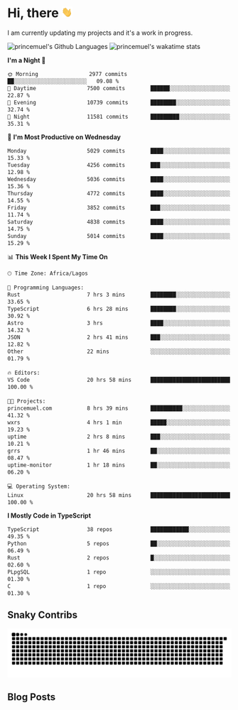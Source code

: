 # Hi, there <img src='/assets/wave.gif' alt='Just saying hello' width='24' height='24' />

<!--
**princemuel/princemuel** is a ✨ _special_ ✨ repository because its `README.md` (this file) appears on your GitHub profile.

Here are some ideas to get you started:

- 🔭 I’m currently working on ...
- 🌱 I’m currently learning ...
- 👯 I’m looking to collaborate on ...
- 🤔 I’m looking for help with ...
- 💬 Ask me about ...
- 📫 How to reach me: ...
- 😄 Pronouns: ...
- ⚡ Fun fact: ...
-->

I am currently updating my projects and it's a work in progress.

![princemuel's Github Languages](https://github-readme-stats.vercel.app/api/top-langs/?username=princemuel&text_color=586069&layout=compact&hide_border=true&title_color=0366d6&count_private=true&include_all_commits=true&theme=tokyonight&show_icons=true)
![princemuel's wakatime stats](https://github-readme-stats.vercel.app/api/wakatime?username=princemuel&text_color=586069&layout=compact&hide_border=true&title_color=0366d6&count_private=true&include_all_commits=true&theme=tokyonight&show_icons=true)

<!--START_SECTION:waka-->
**I'm a Night 🦉** 

```text
🌞 Morning                2977 commits        ██░░░░░░░░░░░░░░░░░░░░░░░   09.08 % 
🌆 Daytime                7500 commits        ██████░░░░░░░░░░░░░░░░░░░   22.87 % 
🌃 Evening                10739 commits       ████████░░░░░░░░░░░░░░░░░   32.74 % 
🌙 Night                  11581 commits       █████████░░░░░░░░░░░░░░░░   35.31 % 
```
📅 **I'm Most Productive on Wednesday** 

```text
Monday                   5029 commits        ████░░░░░░░░░░░░░░░░░░░░░   15.33 % 
Tuesday                  4256 commits        ███░░░░░░░░░░░░░░░░░░░░░░   12.98 % 
Wednesday                5036 commits        ████░░░░░░░░░░░░░░░░░░░░░   15.36 % 
Thursday                 4772 commits        ████░░░░░░░░░░░░░░░░░░░░░   14.55 % 
Friday                   3852 commits        ███░░░░░░░░░░░░░░░░░░░░░░   11.74 % 
Saturday                 4838 commits        ████░░░░░░░░░░░░░░░░░░░░░   14.75 % 
Sunday                   5014 commits        ████░░░░░░░░░░░░░░░░░░░░░   15.29 % 
```


📊 **This Week I Spent My Time On** 

```text
🕑︎ Time Zone: Africa/Lagos

💬 Programming Languages: 
Rust                     7 hrs 3 mins        ████████░░░░░░░░░░░░░░░░░   33.65 % 
TypeScript               6 hrs 28 mins       ████████░░░░░░░░░░░░░░░░░   30.92 % 
Astro                    3 hrs               ████░░░░░░░░░░░░░░░░░░░░░   14.32 % 
JSON                     2 hrs 41 mins       ███░░░░░░░░░░░░░░░░░░░░░░   12.82 % 
Other                    22 mins             ░░░░░░░░░░░░░░░░░░░░░░░░░   01.79 % 

🔥 Editors: 
VS Code                  20 hrs 58 mins      █████████████████████████   100.00 % 

🐱‍💻 Projects: 
princemuel.com           8 hrs 39 mins       ██████████░░░░░░░░░░░░░░░   41.32 % 
wxrs                     4 hrs 1 min         █████░░░░░░░░░░░░░░░░░░░░   19.23 % 
uptime                   2 hrs 8 mins        ███░░░░░░░░░░░░░░░░░░░░░░   10.21 % 
grrs                     1 hr 46 mins        ██░░░░░░░░░░░░░░░░░░░░░░░   08.47 % 
uptime-monitor           1 hr 18 mins        ██░░░░░░░░░░░░░░░░░░░░░░░   06.20 % 

💻 Operating System: 
Linux                    20 hrs 58 mins      █████████████████████████   100.00 % 
```

**I Mostly Code in TypeScript** 

```text
TypeScript               38 repos            ████████████░░░░░░░░░░░░░   49.35 % 
Python                   5 repos             ██░░░░░░░░░░░░░░░░░░░░░░░   06.49 % 
Rust                     2 repos             █░░░░░░░░░░░░░░░░░░░░░░░░   02.60 % 
PLpgSQL                  1 repo              ░░░░░░░░░░░░░░░░░░░░░░░░░   01.30 % 
C                        1 repo              ░░░░░░░░░░░░░░░░░░░░░░░░░   01.30 % 
```




<!--END_SECTION:waka-->

## Snaky Contribs

<img src='/assets/github-snake-dark.svg' alt='Snaky Contributions' />

## Blog Posts

<!-- BLOG-POST-LIST:START -->
<!-- BLOG-POST-LIST:END -->
